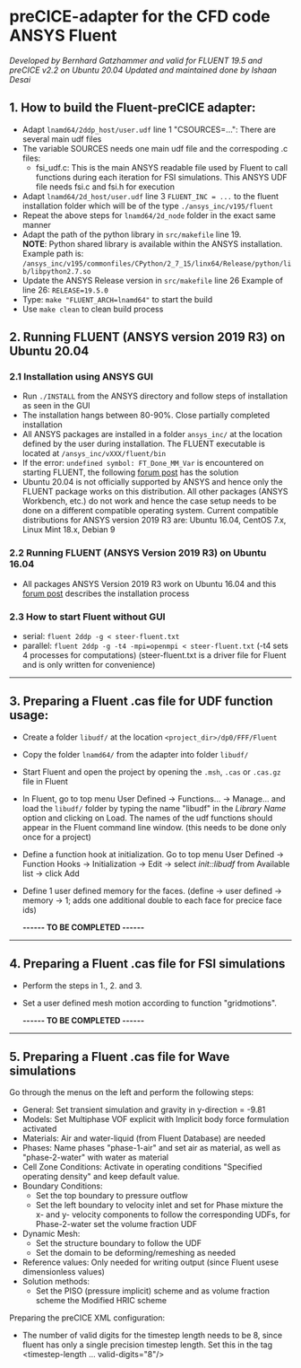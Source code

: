 # preCICE-adapter for the CFD code ANSYS Fluent
*Developed by Bernhard Gatzhammer and valid for FLUENT 19.5 and preCICE v2.2 on Ubuntu 20.04*
*Updated and maintained done by Ishaan Desai*

## 1. How to build the Fluent-preCICE adapter:
  * Adapt `lnamd64/2ddp_host/user.udf` line 1 "CSOURCES=...": There are several main udf files
  * The variable SOURCES needs one main udf file and the correspoding .c files:
    + fsi_udf.c: This is the main ANSYS readable file used by Fluent to call functions during each iteration
                 for FSI simulations. This ANSYS UDF file needs fsi.c and fsi.h for execution
  * Adapt `lnamd64/2d_host/user.udf` line 3 `FLUENT_INC = ...` to the fluent installation
    folder which will be of the type `./ansys_inc/v195/fluent`
  * Repeat the above steps for `lnamd64/2d_node` folder in the exact same manner
  * Adapt the path of the python library in `src/makefile` line 19.  
    **NOTE**: Python shared library is available within the ANSYS installation. Example path is: `/ansys_inc/v195/commonfiles/CPython/2_7_15/linx64/Release/python/lib/libpython2.7.so`   
  * Update the ANSYS Release version in `src/makefile` line 26
    Example of line 26: `RELEASE=19.5.0`
  * Type: `make "FLUENT_ARCH=lnamd64"` to start the build
  * Use `make clean` to clean build process

## 2. Running FLUENT (ANSYS version 2019 R3) on Ubuntu 20.04

  ### 2.1 Installation using ANSYS GUI
  * Run `./INSTALL` from the ANSYS directory and follow steps of installation as seen in the GUI
  * The installation hangs between 80-90%. Close partially completed installation
  * All ANSYS packages are installed in a folder `ansys_inc/` at the location defined by the user during installation. The FLUENT executable is located at `/ansys_inc/vXXX/fluent/bin`
  * If the error: `undefined symbol: FT_Done_MM_Var` is encountered on starting FLUENT, the following [forum post](https://www.cfd-online.com/Forums/fluent/227651-fluent-ubuntu-20-04-a.html) has the solution
  * Ubuntu 20.04 is not officially supported by ANSYS and hence only the FLUENT package works on this distribution. All other packages (ANSYS Workbench, etc.) do not work and hence the case setup needs to be done on a different compatible operating system. Current compatible distributions for ANSYS version 2019 R3 are: Ubuntu 16.04, CentOS 7.x, Linux Mint 18.x, Debian 9

  ### 2.2 Running FLUENT (ANSYS Version 2019 R3) on Ubuntu 16.04
  * All packages ANSYS Version 2019 R3 work on Ubuntu 16.04 and this [forum post](https://www.cfd-online.com/Forums/ansys/199190-ansys-18-2-ubuntu-16-04-installation-guide.html) describes the installation process

  ### 2.3 How to start Fluent without GUI
  * serial:   `fluent 2ddp -g < steer-fluent.txt`
  * parallel: `fluent 2ddp -g -t4 -mpi=openmpi < steer-fluent.txt`
    (-t4 sets 4 processes for computations)
    (steer-fluent.txt is a driver file for Fluent and is only written for convenience)

--------------------------------------------------------------------------------

## 3. Preparing a Fluent .cas file for UDF function usage:
  * Create a folder `libudf/` at the location `<project_dir>/dp0/FFF/Fluent`
  * Copy the folder `lnamd64/` from the adapter into folder `libudf/`
  * Start Fluent and open the project by opening the `.msh`, `.cas` or `.cas.gz` file in Fluent
  * In Fluent, go to top menu User Defined -> Functions... -> Manage... and
    load the `libudf/` folder by typing the name "libudf" in the *Library Name* option and clicking on Load.
    The names of the udf functions should appear in the Fluent command line window.
    (this needs to be done only once for a project)
  * Define a function hook at initialization. Go to top menu User Defined -> Function Hooks ->
    Initialization -> Edit -> select *init::libudf* from Available list -> click Add
  * Define 1 user defined memory for the faces. (define -> user defined -> memory -> 1;
    adds one additional double to each face for precice face ids)

    **------ TO BE COMPLETED ------**

--------------------------------------------------------------------------------

## 4. Preparing a Fluent .cas file for FSI simulations

  * Perform the steps in 1., 2. and 3.
  * Set a user defined mesh motion according to function "gridmotions".

    **------ TO BE COMPLETED ------**

--------------------------------------------------------------------------------

## 5. Preparing a Fluent .cas file for Wave simulations

Go through the menus on the left and perform the following steps:
  * General: Set transient simulation and gravity in y-direction = -9.81
  * Models: Set Multiphase VOF explicit with Implicit body force formulation activated
  * Materials: Air and water-liquid (from Fluent Database) are needed
  * Phases: Name phases "phase-1-air" and set air as material, as well as
    "phase-2-water" with water as material
  * Cell Zone Conditions: Activate in operating conditions "Specified operating
    density" and keep default value.
  * Boundary Conditions:
    + Set the top boundary to pressure outflow
    + Set the left boundary to velocity inlet and set for Phase mixture the
      x- and y- velocity components to follow the corresponding UDFs, for
      Phase-2-water set the volume fraction UDF
  * Dynamic Mesh:
    + Set the structure boundary to follow the UDF
    + Set the domain to be deforming/remeshing as needed
  * Reference values: Only needed for writing output (since Fluent usese
    dimensionless values)
  * Solution methods:
    + Set the PISO (pressure implicit) scheme and as volume fraction scheme the
      Modified HRIC scheme

Preparing the preCICE XML configuration:
  * The number of valid digits for the timestep length needs to be 8, since fluent
    has only a single precision timestep length. Set this in the tag <timestep-length ... valid-digits="8"/>

